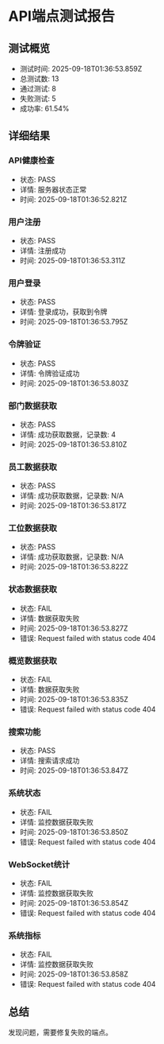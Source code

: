 # API端点测试报告

## 测试概览
- 测试时间: 2025-09-18T01:36:53.859Z
- 总测试数: 13
- 通过测试: 8
- 失败测试: 5
- 成功率: 61.54%

## 详细结果

### API健康检查
- 状态: PASS
- 详情: 服务器状态正常
- 时间: 2025-09-18T01:36:52.821Z

### 用户注册
- 状态: PASS
- 详情: 注册成功
- 时间: 2025-09-18T01:36:53.311Z

### 用户登录
- 状态: PASS
- 详情: 登录成功，获取到令牌
- 时间: 2025-09-18T01:36:53.795Z

### 令牌验证
- 状态: PASS
- 详情: 令牌验证成功
- 时间: 2025-09-18T01:36:53.803Z

### 部门数据获取
- 状态: PASS
- 详情: 成功获取数据，记录数: 4
- 时间: 2025-09-18T01:36:53.810Z

### 员工数据获取
- 状态: PASS
- 详情: 成功获取数据，记录数: N/A
- 时间: 2025-09-18T01:36:53.817Z

### 工位数据获取
- 状态: PASS
- 详情: 成功获取数据，记录数: N/A
- 时间: 2025-09-18T01:36:53.822Z

### 状态数据获取
- 状态: FAIL
- 详情: 数据获取失败
- 时间: 2025-09-18T01:36:53.827Z
- 错误: Request failed with status code 404

### 概览数据获取
- 状态: FAIL
- 详情: 数据获取失败
- 时间: 2025-09-18T01:36:53.835Z
- 错误: Request failed with status code 404

### 搜索功能
- 状态: PASS
- 详情: 搜索请求成功
- 时间: 2025-09-18T01:36:53.847Z

### 系统状态
- 状态: FAIL
- 详情: 监控数据获取失败
- 时间: 2025-09-18T01:36:53.850Z
- 错误: Request failed with status code 404

### WebSocket统计
- 状态: FAIL
- 详情: 监控数据获取失败
- 时间: 2025-09-18T01:36:53.854Z
- 错误: Request failed with status code 404

### 系统指标
- 状态: FAIL
- 详情: 监控数据获取失败
- 时间: 2025-09-18T01:36:53.858Z
- 错误: Request failed with status code 404

## 总结

发现问题，需要修复失败的端点。
